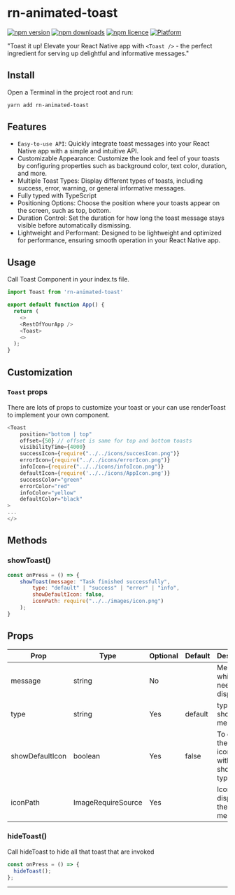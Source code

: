# rn-animated-toast

[![npm version](http://img.shields.io/npm/v/react-native-slider.svg?style=flat-square)](https://www.npmjs.com/package/rn-animated-toast "View this project on npm")
[![npm downloads](http://img.shields.io/npm/dm/react-native-slider.svg?style=flat-square)](https://www.npmjs.com/package/rn-animated-toast "View this project on npm")
[![npm licence](http://img.shields.io/npm/l/react-native-slider.svg?style=flat-square)](https://www.npmjs.com/package/rn-animated-toast "View this project on npm")
[![Platform](https://img.shields.io/badge/platform-ios%20%7C%20android-989898.svg?style=flat-square)](https://www.npmjs.com/package/rn-animated-toast "View this project on npm")

"Toast it up! Elevate your React Native app with `<Toast />` - the perfect ingredient for serving up delightful and informative messages."

## Install

Open a Terminal in the project root and run:

```sh
yarn add rn-animated-toast
```

## Features

- `Easy-to-use API`: Quickly integrate toast messages into your React Native app with a simple and intuitive API.
- Customizable Appearance: Customize the look and feel of your toasts by configuring properties such as background color, text color, duration, and more.
- Multiple Toast Types: Display different types of toasts, including success, error, warning, or general informative messages.
- Fully typed with TypeScript
- Positioning Options: Choose the position where your toasts appear on the screen, such as top, bottom.
- Duration Control: Set the duration for how long the toast message stays visible before automatically dismissing.
- Lightweight and Performant: Designed to be lightweight and optimized for performance, ensuring smooth operation in your React Native app.

## Usage

Call Toast Component in your index.ts file.

```js
import Toast from 'rn-animated-toast'

export default function App() {
  return (
    <>
    <RestOfYourApp />
    <Toast>
    <>
  );
}
```

## Customization

### `Toast` props

There are lots of props to customize your toast or your can use renderToast to implement your own component.

```js
<Toast
    position="bottom | top"
    offset={50} // offset is same for top and bottom toasts
    visibilityTime={4000}
    successIcon={require("../../icons/succesIcon.png")}
    errorIcon={require("../../icons/errorIcon.png")}
    infoIcon={require("../../icons/infoIcon.png")}
    defaultIcon={require('../../icons/AppIcon.png')}
    successColor="green"
    errorColor="red"
    infoColor="yellow"
    defaultColor="black"
>
...
</>
```

## Methods

### showToast()

```js
const onPress = () => {
    showToast(message: "Task finished successfully",
        type: "default" | "success" | "error" | "info",
        showDefaultIcon: false,
        iconPath: require("../../images/icon.png")
    );
}
```

## Props

| Prop            | Type               | Optional | Default | Description                                              |
| --------------- | ------------------ | -------- | ------- | -------------------------------------------------------- |
| message         | string             | No       |         | Message which is need to be displayed                    |
| type            | string             | Yes      | default | type of showing message                                  |
| showDefaultIcon | boolean            | Yes      | false   | To display the default icon , without showing type icons |
| iconPath        | ImageRequireSource | Yes      |         | Icon to display in the toast message                     |

### hideToast()

Call hideToast to hide all that toast that are invoked

```js
const onPress = () => {
  hideToast();
};
```

---
